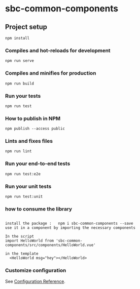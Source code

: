 # sbc-common-components

## Project setup
```
npm install
```

### Compiles and hot-reloads for development
```
npm run serve
```

### Compiles and minifies for production
```
npm run build
```

### Run your tests
```
npm run test
```

### How to publish in NPM
```
npm publish --access public

```

### Lints and fixes files
```
npm run lint
```

### Run your end-to-end tests
```
npm run test:e2e
```

### Run your unit tests
```
npm run test:unit
```


### how to consume the library

```

install the package :   npm i sbc-common-components --save
use it in a component by importing the necessary components

In the script
import HelloWorld from 'sbc-common-components/src/components/HelloWorld.vue'

in the template
  <HelloWorld msg="hey"></HelloWorld>
```



### Customize configuration
See [Configuration Reference](https://cli.vuejs.org/config/).
